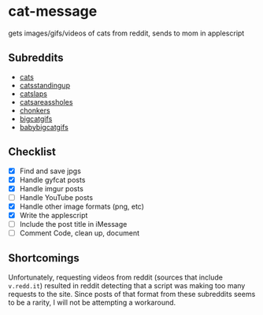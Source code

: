 # cat-message
gets images/gifs/videos of cats from reddit, sends to mom in applescript

## Subreddits

- [cats](https://www.reddit.com/r/cats)
- [catsstandingup](https://www.reddit.com/r/catsstandingup)
- [catslaps](https://www.reddit.com/r/catslaps)
- [catsareassholes](https://www.reddit.com/r/catsareassholes)
- [chonkers](https://www.reddit.com/r/chonkers)
- [bigcatgifs](https://www.reddit.com/r/bigcatgifs)
- [babybigcatgifs](https://www.reddit.com/r/babybigcatgifs)

## Checklist

- [X] Find and save jpgs
- [X] Handle gyfcat posts
- [X] Handle imgur posts
- [ ] Handle YouTube posts
- [X] Handle other image formats (png, etc)
- [X] Write the applescript
- [ ] Include the post title in iMessage
- [ ] Comment Code, clean up, document

## Shortcomings

Unfortunately, requesting videos from reddit (sources that include `v.redd.it`) resulted in reddit detecting that a script was making too many requests to the site. Since posts of that format from these subreddits seems to be a rarity, I will not be attempting a workaround.

